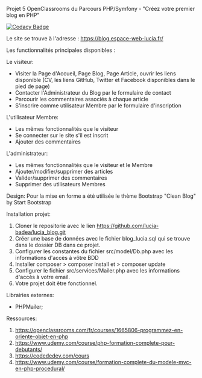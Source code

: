 Projet 5 OpenClassrooms du Parcours PHP/Symfony - "Créez votre premier blog en PHP"

[![Codacy Badge](https://app.codacy.com/project/badge/Grade/57eb7023d513452a8697703a5822dc3a)](https://www.codacy.com/gh/lucia-badea/lucia_blog/dashboard?utm_source=github.com&amp;utm_medium=referral&amp;utm_content=lucia-badea/lucia_blog&amp;utm_campaign=Badge_Grade)

Le site se trouve à l'adresse : https://blog.espace-web-lucia.fr/

Les functionnalités principales disponibles :

Le visiteur:
- Visiter la Page d'Accueil, Page Blog, Page Article, ouvrir les liens disponible (CV, les liens GitHub, Twitter et Facebook disponibles dans le pied de page)
- Contacter l'Administrateur du Blog par le formulaire de contact
- Parcourir les commentaires associés à chaque article
- S'inscrire comme utilisateur Membre par le formulaire d'inscription

L'utilisateur Membre:
- Les mêmes fonctionnalités que le visiteur
- Se connecter sur le site s'il est inscrit
- Ajouter des commentaires

L'administrateur:
- Les mêmes fonctionnalités que le visiteur et le Membre
- Ajouter/modifier/supprimer des articles
- Valider/supprimer des commentaires
- Supprimer des utilisateurs Membres

Design:
Pour la mise en forme a été utilisée le thème Bootstrap "Clean Blog" by Start Bootstrap

Installation projet: 
1. Cloner le repositorie avec le lien https://github.com/lucia-badea/lucia_blog.git
2. Créer une base de données avec le fichier blog_lucia.sql qui se trouve dans le dossier DB dans ce projet.
3. Configurer les constantes du fichier src/model/Db.php avec les informations d'accès à vôtre BDD
4. Installer composer > composer install et > composer update
5. Configurer le fichier src/services/Mailer.php avec les informations d'accès à votre email.
6. Votre projet doit être fonctionnel.

Librairies externes:
- PHPMailer;

Ressources: 
1. https://openclassrooms.com/fr/courses/1665806-programmez-en-oriente-objet-en-php
2. https://www.udemy.com/course/php-formation-complete-pour-debutants/
3. https://codededev.com/cours
4. https://www.udemy.com/course/formation-complete-du-modele-mvc-en-php-procedural/
